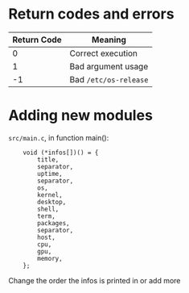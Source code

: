 # Return codes and errors
| Return Code   | Meaning               |
| ---           | ---                   |
| 0             | Correct execution     |
| 1             | Bad argument usage    |
| -1            | Bad `/etc/os-release` |

# Adding new modules
`src/main.c`, in function main():
```
    void (*infos[])() = {
        title,
        separator,
        uptime,
        separator, 
        os,
        kernel,
        desktop, 
        shell,
        term,
        packages, 
        separator,
        host,
        cpu,
        gpu,
        memory,
    };
```
Change the order the infos is printed in or add more